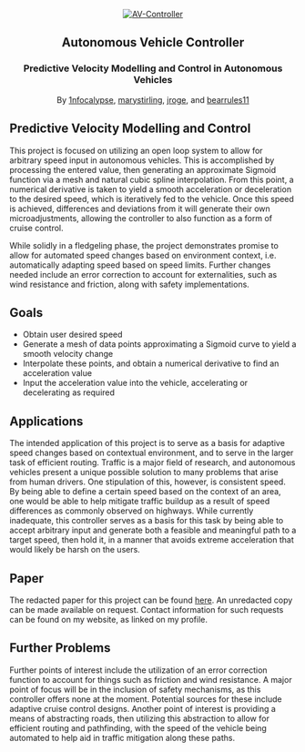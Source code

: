 <p align="center">
  <a href="https://github.com/1nfocalypse/Autonomous-Vehicle-Controller">
	<img alt="AV-Controller" src="https://i.imgur.com/o4so5MG.png"/>
  </a>
</p>
<h2 align="center">Autonomous Vehicle Controller</h3>
<h3 align="center">
  Predictive Velocity Modelling and Control in Autonomous Vehicles
</h2>
<p align="center">
  By <a href="https://github.com/1nfocalypse">1nfocalypse</a>, <a href="https://github.com/marystirling">marystirling</a>, <a href="https://github.com/jroge">jroge</a>, and <a href="https://github.com/bearrules11">bearrules11</a>
</p>


## Predictive Velocity Modelling and Control
This project is focused on utilizing an open loop system to allow for arbitrary speed input in autonomous vehicles. This is accomplished by processing the entered value, then generating an approximate Sigmoid function
via a mesh and natural cubic spline interpolation. From this point, a numerical derivative is taken to yield a smooth acceleration or deceleration to the desired speed, which is iteratively fed to the vehicle. Once this speed is 
achieved, differences and deviations from it will generate their own microadjustments, allowing the controller to also function as a form of cruise control. 

While solidly in a fledgeling phase, the project demonstrates promise to allow for automated speed changes based on environment context, i.e. automatically adapting speed based on speed limits. Further changes needed include an error
correction to account for externalities, such as wind resistance and friction, along with safety implementations.

## Goals
- Obtain user desired speed
- Generate a mesh of data points approximating a Sigmoid curve to yield a smooth velocity change
- Interpolate these points, and obtain a numerical derivative to find an acceleration value
- Input the acceleration value into the vehicle, accelerating or decelerating as required

## Applications
The intended application of this project is to serve as a basis for adaptive speed changes based on contextual environment, and to serve in the larger task of efficient routing. Traffic is a major field of research, and autonomous 
vehicles present a unique possible solution to many problems that arise from human drivers. One stipulation of this, however, is consistent speed. By being able to define a certain speed based on the context of an area, one would be able
to help mitigate traffic buildup as a result of speed differences as commonly observed on highways. While currently inadequate, this controller serves as a basis for this task by being able to accept arbitrary input and generate both a 
feasible and meaningful path to a target speed, then hold it, in a manner that avoids extreme acceleration that would likely be harsh on the users.

## Paper
The redacted paper for this project can be found [here](Pred-Velo-Mdl-Ctrl-AVs-REDACTED-1-1-1.pdf). An unredacted copy can be made available on request. Contact information for such requests can be found on my website, as linked on
my profile.

## Further Problems
Further points of interest include the utilization of an error correction function to account for things such as friction and wind resistance. A major point of focus will be in the inclusion of safety mechanisms, as this controller offers
none at the moment. Potential sources for these include adaptive cruise control designs. Another point of interest is providing a means of abstracting roads, then utilizing this abstraction to allow for efficient routing and pathfinding,
with the speed of the vehicle being automated to help aid in traffic mitigation along these paths. 
